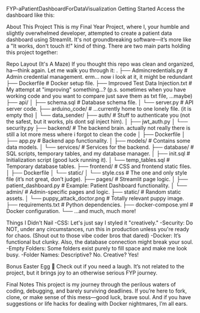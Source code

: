 FYP-aPatientDashboardForDataVisualization
Getting Started
Access the dashboard like this:


About This Project
This is my Final Year Project, where I, your humble and slightly overwhelmed developer, attempted to create a patient data dashboard using Streamlit. It's not groundbreaking software—it’s more like a "It works, don't touch it!" kind of thing.
There are two main parts holding this project together:


Repo Layout (It's A Maze)
If you thought this repo was clean and organized, ha—think again. Let me walk you through it:
.
├── Admincredentials.py          # Admin credential management. erm... now i look at it, it might be    redundant
├── Dockerfile                   # Docker setup file.
├── Improved Test Data Injection.txt # My attempt at "improving" something...? (p.s. sometimes when you have working code and you want to compare just save them as txt file, ...maybe)
├── api/
│   ├── schema.sql               # Database schema file.
│   └── server.py                # API server code.
├── arduino_code/                # ...currently home to one lonely file. (it is empty tho)
│   └── data_sender/
├── auth/                        # Stuff to authenticate you (not the safest, but it works, pls dont sql inject him).
│   ├── jwt_auth.py
│   └── security.py
├── backend/                     # The backend brain. actually not really there is still a lot more mess where i forgot to clean the code
│   ├── Dockerfile
│   ├── app.py                   # Backend app functionality.
│   ├── models/                  # Contains some data models.
│   └── services/                # Services for the backend.
├── database/                    # SQL scripts, temporary tables, and my database manager.
│   ├── init.sql                 # Initialization script (good luck running it).
│   └── temp_tables.sql          # Temporary database tables.
├── frontend/                    # CSS and frontend static files.
│   ├── Dockerfile
│   └── static/
│       └── style.css            # The one and only style file (it’s not great, don’t judge).
├── pages/                       # Streamlit page logic.
│   ├── patient_dashboard.py     # Example: Patient Dashboard functionality.
│   └── admin/                   # Admin-specific pages and logic.
├── static/                      # Random static assets.
│   └── puppy_attack_doctor.png  # Totally relevant puppy image.
├── requirements.txt             # Python dependencies.
├── docker-compose.yml           # Docker configuration.
└── ...and much, much more!


Things I Didn't Nail
-CSS: Let's just say I styled it "creatively."
-Security: Do NOT, under any circumstances, run this in production unless you're ready for chaos. (Shout out to those vibe coder bros that dared)
-Docker: It’s functional but clunky. Also, the database connection might break your soul.
-Empty Folders: Some folders exist purely to fill space and make me look busy.
-Folder Names: Descriptive? No. Creative? Yes!


Bonus Easter Egg 🐾
Check out  if you need a laugh. It’s not related to the project, but it brings joy to an otherwise serious FYP journey.

Final Notes
This project is my journey through the perilous waters of coding, debugging, and barely surviving deadlines. If you’re here to fork, clone, or make sense of this mess—good luck, brave soul. And if you have suggestions or life hacks for dealing with Docker nightmares, I’m all ears.